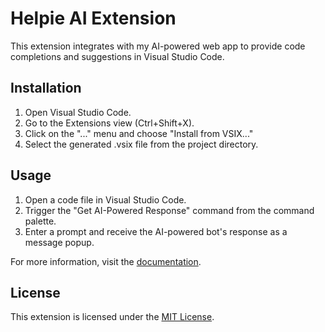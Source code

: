 # Helpie AI Extension

This extension integrates with my AI-powered web app to provide code completions and suggestions in Visual Studio Code.

## Installation

1. Open Visual Studio Code.
2. Go to the Extensions view (Ctrl+Shift+X).
3. Click on the "..." menu and choose "Install from VSIX..."
4. Select the generated .vsix file from the project directory.

## Usage

1. Open a code file in Visual Studio Code.
2. Trigger the "Get AI-Powered Response" command from the command palette.
3. Enter a prompt and receive the AI-powered bot's response as a message popup.

For more information, visit the [documentation](https://link-to-your-documentation).

## License

This extension is licensed under the [MIT License](LICENSE).